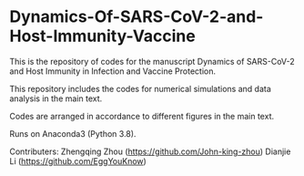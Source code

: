 # Dynamics-Of-SARS-CoV-2-and-Host-Immunity-Vaccine
This is the repository of codes for the manuscript Dynamics of SARS-CoV-2 and Host Immunity in Infection and Vaccine Protection.

This repository includes the codes for numerical simulations and data analysis in the main text.

Codes are arranged in accordance to different figures in the main text.

Runs on Anaconda3 (Python 3.8).

Contributers:
Zhengqing Zhou (https://github.com/John-king-zhou)
Dianjie Li (https://github.com/EggYouKnow)
